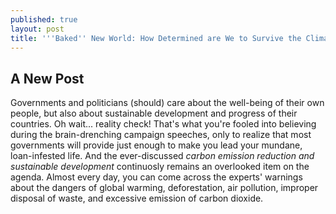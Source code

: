 ```yaml
---
published: true
layout: post
title: '''Baked'' New World: How Determined are We to Survive the Climate Crisis?'
---
```

## A New Post

<span class="versal g9">G</span>overnments and politicians (should) care about the well-being of their own people, but also about sustainable development and progress of their countries. Oh wait... reality check! That's what you're fooled into believing during the brain-drenching campaign speeches, only to realize that most governments will provide just enough to make you lead your mundane, loan-infested life. And the ever-discussed *carbon emission reduction and sustainable development* continuosly remains an overlooked item on the agenda. Almost every day, you can come across the experts' warnings about the dangers of global warming, deforestation, air pollution, improper disposal of waste, and excessive emission of carbon dioxide.    
